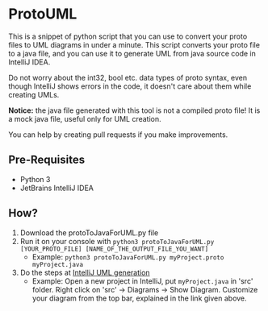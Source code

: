 # ProtoUML

This is a snippet of python script that you can use to convert your proto files to UML diagrams in under a minute. This script converts your proto file to a java file, and you can use it to generate UML from java source code in IntelliJ IDEA.

Do not worry about the int32, bool etc. data types of proto syntax, even though IntelliJ shows errors in the code, it doesn't care about them while creating UMLs.

**Notice:** the java file generated with this tool is not a compiled proto file! It is a mock java file, useful only for UML creation.

You can help by creating pull requests if you make improvements.

## Pre-Requisites
- Python 3
- JetBrains IntelliJ IDEA

## How?
1. Download the protoToJavaForUML.py file
2. Run it on your console with ```python3 protoToJavaForUML.py [YOUR_PROTO_FILE] [NAME_OF_THE_OUTPUT_FILE_YOU_WANT]```
    - Example: ```python3 protoToJavaForUML.py myProject.proto myProject.java```
3. Do the steps at [IntelliJ UML generation](https://www.jetbrains.com/help/idea/class-diagram.html#analyze_class)
    - Example: Open a new project in IntelliJ, put ```myProject.java``` in 'src' folder. Right click on 'src' -> Diagrams -> Show Diagram. Customize your diagram from the top bar, explained in the link given above.